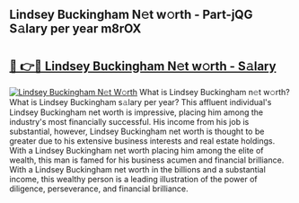 ## Lindsey Buckingham N𝚎t w𝚘rth - Part-jQG S𝚊lary per year m8rOX

# <h2><a href="http://gc0bhnd.nevu.top/?p=Lindsey+Buckingham">🔗 👉🔴 Lindsey Buckingham N𝚎t w𝚘rth - S𝚊lary</a></h2>

[![Lindsey Buckingham N𝚎t W𝚘rth](https://i.imgur.com/Oavwk0R.jpeg)](http://gc0bhnd.nevu.top/?p=Lindsey+Buckingham)
What is Lindsey Buckingham n𝚎t w𝚘rth? What is Lindsey Buckingham s𝚊lary per year?
This affluent individual's Lindsey Buckingham net worth is impressive, placing him among the industry's most financially successful. His income from his job is substantial, however, Lindsey Buckingham net worth is thought to be greater due to his extensive business interests and real estate holdings. With a Lindsey Buckingham net worth placing him among the elite of wealth, this man is famed for his business acumen and financial brilliance. With a Lindsey Buckingham net worth in the billions and a substantial income, this wealthy person is a leading illustration of the power of diligence, perseverance, and financial brilliance.
